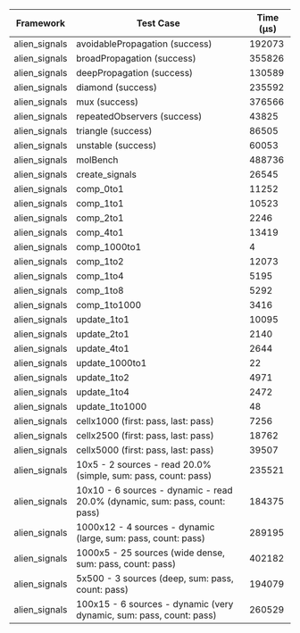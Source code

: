 | Framework | Test Case | Time (μs) |
| --- | --- | --- |
| alien_signals | avoidablePropagation (success) | 192073 |
| alien_signals | broadPropagation (success) | 355826 |
| alien_signals | deepPropagation (success) | 130589 |
| alien_signals | diamond (success) | 235592 |
| alien_signals | mux (success) | 376566 |
| alien_signals | repeatedObservers (success) | 43825 |
| alien_signals | triangle (success) | 86505 |
| alien_signals | unstable (success) | 60053 |
| alien_signals | molBench | 488736 |
| alien_signals | create_signals | 26545 |
| alien_signals | comp_0to1 | 11252 |
| alien_signals | comp_1to1 | 10523 |
| alien_signals | comp_2to1 | 2246 |
| alien_signals | comp_4to1 | 13419 |
| alien_signals | comp_1000to1 | 4 |
| alien_signals | comp_1to2 | 12073 |
| alien_signals | comp_1to4 | 5195 |
| alien_signals | comp_1to8 | 5292 |
| alien_signals | comp_1to1000 | 3416 |
| alien_signals | update_1to1 | 10095 |
| alien_signals | update_2to1 | 2140 |
| alien_signals | update_4to1 | 2644 |
| alien_signals | update_1000to1 | 22 |
| alien_signals | update_1to2 | 4971 |
| alien_signals | update_1to4 | 2472 |
| alien_signals | update_1to1000 | 48 |
| alien_signals | cellx1000 (first: pass, last: pass) | 7256 |
| alien_signals | cellx2500 (first: pass, last: pass) | 18762 |
| alien_signals | cellx5000 (first: pass, last: pass) | 39507 |
| alien_signals | 10x5 - 2 sources - read 20.0% (simple, sum: pass, count: pass) | 235521 |
| alien_signals | 10x10 - 6 sources - dynamic - read 20.0% (dynamic, sum: pass, count: pass) | 184375 |
| alien_signals | 1000x12 - 4 sources - dynamic (large, sum: pass, count: pass) | 289195 |
| alien_signals | 1000x5 - 25 sources (wide dense, sum: pass, count: pass) | 402182 |
| alien_signals | 5x500 - 3 sources (deep, sum: pass, count: pass) | 194079 |
| alien_signals | 100x15 - 6 sources - dynamic (very dynamic, sum: pass, count: pass) | 260529 |
